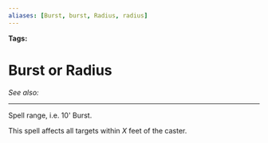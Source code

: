 ```yaml
---
aliases: [Burst, burst, Radius, radius]
---
```


**Tags:** 
# Burst or Radius
*See also:* 
___
Spell range, i.e. 10' Burst.

This spell affects all targets within *X* feet of the caster.